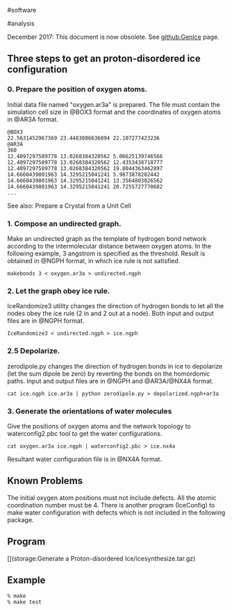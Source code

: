 #software

#analysis

December 2017: This document is now obsolete.  See [github:GenIce](github:GenIce) page.


## Three steps to get an proton-disordered ice configuration


### 0. Prepare the position of oxygen atoms.

Initial data file named "oxygen.ar3a" is prepared. The file must contain the simulation cell size in @BOX3 format and the coordinates of oxygen atoms in @AR3A format.

```
@BOX3
22.5631452967369 23.4483086636094 22.107277423236    
@AR3A      
360      
12.4097297589778 13.0268384320562 5.06625139746566    
12.4097297589778 13.0268384320562 12.4353438718777    
12.4097297589778 13.0268384320562 19.8044363462897    
14.6660439801963 14.3295215041241 5.9873878282442    
14.6660439801963 14.3295215041241 13.3564803026562    
14.6660439801963 14.3295215041241 20.7255727770682    
...
```
See also: Prepare a Crystal from a Unit Cell


### 1. Compose an undirected graph.

Make an undirected graph as the template of hydrogen bond network according to the intermolecular distance between oxygen atoms. In the following example, 3 angstrom is specified as the threshold. Result is obtained in @NGPH format, in which ice rule is not satisfied.

```
makebonds 3 < oxygen.ar3a > undirected.ngph
```

### 2. Let the graph obey ice rule.

IceRandomize3 utility changes the direction of hydrogen bonds to let all the nodes obey the ice rule (2 in and 2 out at a node). Both input and output files are in @NGPH format.

```
IceRandomize3 < undirected.ngph > ice.ngph
```

### 2.5 Depolarize.

zerodipole.py changes the direction of hydrogen bonds in ice to depolarize (let the sum dipole be zero) by reverting the bonds on the homordomic paths. Input and output files are in @NGPH and @AR3A/@NX4A format.

```
cat ice.ngph ice.ar3a | python zerodipole.py > depolarized.ngph+ar3a
```

### 3. Generate the orientations of water molecules

Give the positions of oxygen atoms and the network topology to waterconfig2.pbc tool to get the water configurations.

```
cat oxygen.ar3a ice.ngph | waterconfig2.pbc > ice.nx4a
```
Resultant water configuration file is in @NX4A format.


## Known Problems

The initial oxygen atom positions must not include defects. All the atomic coordination number must be 4. There is another program (IceConfig) to make water configuration with defects which is not included in the following package.


## Program

[](storage:Generate a Proton-disordered Ice/icesynthesize.tar.gz)


## Example

```
% make
% make test
